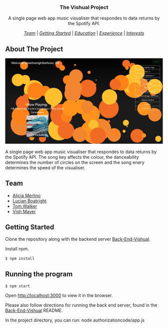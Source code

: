 
<br />
<p align="center">
  <h3 align="center">The Vishual Project</h3>

  <p align="center">
    A single page web app music visualiser that respondes to data returns by the Spotify API.
  </p>
</p>
<div align= "center">

  [*Team*](#Team) | [*Getting Started*](#Getting) | [*Education*](#education) | [*Experience*](#experience) | [*Interests*](#interests)

</div>

## About The Project

![product-screenshot](/public/images/Screentshot.png?raw=true)

A single page web app music visualiser that respondes to data returns by the Spotify API. The song key affects the colour, the danceability determines the number of circles on the screen and the song enery determines the speed of the visualiser.

## Team

- [Alicia Merlino](https://github.com/acmerlino1)
- [Lucian Boatright](https://github.com/lucianboatright)
- [Tom Walker](https://github.com/Walker-TW)
- [Vish Mayer](https://github.com/Vish-Mayer)

## Getting Started

Clone the repository along with the backend server [Back-End-Vishual](https://github.com/acmerlino1/Back-End-Vishual).

Install npm.

```
$ npm install
```

## Running the program

```
$ npm start
```

Open [http://localhost:3000](http://localhost:3000) to view it in the browser.

Please also follow directions for running the back end server, found in the [Back-End-Vishual](https://github.com/acmerlino1/Back-End-Vishual) README.

In the project directory, you can run: node authorizationcode/app.js
